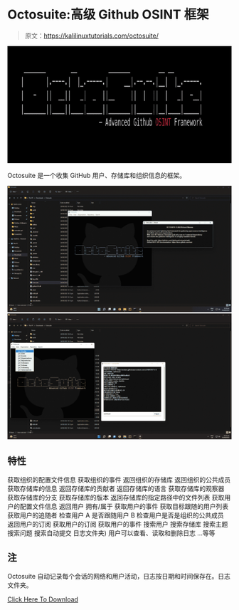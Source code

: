 # Octosuite:高级 Github OSINT 框架

> 原文：<https://kalilinuxtutorials.com/octosuite/>

[![](img//5a7b4215f45e499749a41133de3d11b5.png)](https://blogger.googleusercontent.com/img/b/R29vZ2xl/AVvXsEiId7T0y4j4OcpHurHr1TfydRZ03TJC6DEZxLtpLPlLhZBLsDzGdU3Iy6mhDOY4he6aNqMrJMGnm9UyKqj5kBD7hPxZSYe0IoIRkJDrHM67_cFaTe_mPjqm7ZZGr4CIEhvUOyg7HDRc_RatAnaGiGt_ThvC_IZMkkvU1BajBxO4lVwVR_ywKAWJKdJc/s728/OSINT.png)

Octosuite 是一个收集 GitHub 用户、存储库和组织信息的框架。

![](img//fe9ac2e144b4098a0e4130bef6469894.png)![](img//c517dc6b343ed3287123005d364e561e.png)

## **特性**

获取组织的配置文件信息
获取组织的事件
返回组织的存储库
返回组织的公共成员
获取存储库的信息
返回存储库的贡献者
返回存储库的语言
获取存储库的观察器
获取存储库的分支
获取存储库的版本
返回存储库的指定路径中的文件列表
获取用户的配置文件信息
返回用户 拥有/属于
获取用户的事件
获取目标跟随的用户列表
获取用户的追随者
检查用户 A 是否跟随用户 B
检查用户是否是组织的公共成员
返回用户的订阅
获取用户的订阅
获取用户的事件
搜索用户
搜索存储库
搜索主题
搜索问题
搜索自动提交
日志文件夹)
用户可以查看、读取和删除日志
…等等

## **注**

Octosuite 自动记录每个会话的网络和用户活动，日志按日期和时间保存在。日志文件夹。

[Click Here To Download](https://github.com/bellingcat/octosuite)